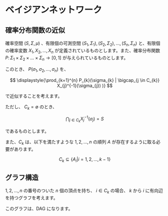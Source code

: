 # ベイジアンネットワーク

## 確率分布関数の近似
確率空間 $(S, \Sigma, \mu)$ 、有限個の可測空間 $(S_{1}, \Sigma_{1}), (S_{2}, \Sigma_{2}), \dots, (S_{n}, \Sigma_{n})$ と、有限個の確率変数 $X_{1}, X_{2}, \dots, X_{n}$ が定義されているものとします。また、確率分布関数 $P \colon \Sigma_{1} \times \Sigma_{2} \times \dots \times \Sigma_{n} \rightarrow [0, 1]$ が与えられているものとします。

このとき、 $P(\sigma_{1}, \sigma_{2}, \dots, \sigma_{n})$ を、

$$
\displaystyle{\prod_{k=1}^{n} P_{k}(\sigma_{k} | \bigcap_{j \in C_{k}} X_{j}^{-1}(\sigma_{j}) )}
$$

で近似することを考えます。

ただし、 $C_{k} = \emptyset$ のとき、

$$
\displaystyle{\bigcap_{j \in C_{k}} X_{j}^{-1}(\sigma_{j}) = S}
$$

であるものとします。

また、$C_{k}$ は、以下を満たすような $1, 2, \dots, n$ の順列 $A$ が存在するように取る必要があります。

$$
C_{k} \subseteq \lbrace A_i | i = 1, 2, \dots, k-1 \rbrace 
$$

## グラフ構造
$1, 2, \dots, n$ の番号のついた $n$ 個の頂点を持ち、 $i \in C_{k}$ の場合、 $k$ から $i$ に有向辺を持つグラフを考えます。  

このグラフは、DAG になります。

